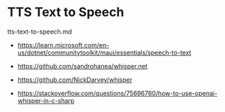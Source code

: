 # TTS Text to Speech

tts-text-to-speech.md

*   https://learn.microsoft.com/en-us/dotnet/communitytoolkit/maui/essentials/speech-to-text

*   https://github.com/sandrohanea/whisper.net

*   https://github.com/NickDarvey/whisper

*   https://stackoverflow.com/questions/75696760/how-to-use-openai-whisper-in-c-sharp